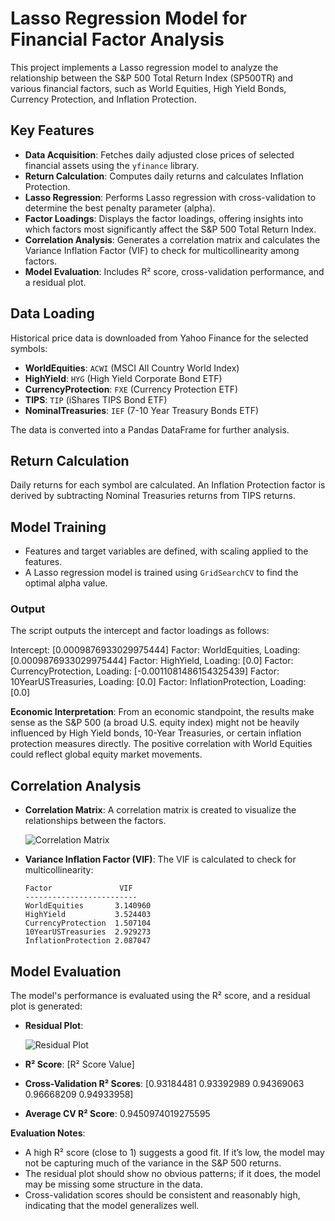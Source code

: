 # Lasso Regression Model for Financial Factor Analysis

This project implements a Lasso regression model to analyze the relationship between the S&P 500 Total Return Index (SP500TR) and various financial factors, such as World Equities, High Yield Bonds, Currency Protection, and Inflation Protection.

## Key Features

- **Data Acquisition**: Fetches daily adjusted close prices of selected financial assets using the `yfinance` library.
- **Return Calculation**: Computes daily returns and calculates Inflation Protection.
- **Lasso Regression**: Performs Lasso regression with cross-validation to determine the best penalty parameter (alpha).
- **Factor Loadings**: Displays the factor loadings, offering insights into which factors most significantly affect the S&P 500 Total Return Index.
- **Correlation Analysis**: Generates a correlation matrix and calculates the Variance Inflation Factor (VIF) to check for multicollinearity among factors.
- **Model Evaluation**: Includes R² score, cross-validation performance, and a residual plot.

## Data Loading

Historical price data is downloaded from Yahoo Finance for the selected symbols:

- **WorldEquities**: `ACWI` (MSCI All Country World Index)
- **HighYield**: `HYG` (High Yield Corporate Bond ETF)
- **CurrencyProtection**: `FXE` (Currency Protection ETF)
- **TIPS**: `TIP` (iShares TIPS Bond ETF)
- **NominalTreasuries**: `IEF` (7-10 Year Treasury Bonds ETF)

The data is converted into a Pandas DataFrame for further analysis.

## Return Calculation

Daily returns for each symbol are calculated. An Inflation Protection factor is derived by subtracting Nominal Treasuries returns from TIPS returns.

## Model Training

- Features and target variables are defined, with scaling applied to the features.
- A Lasso regression model is trained using `GridSearchCV` to find the optimal alpha value.

### Output

The script outputs the intercept and factor loadings as follows:

Intercept: [0.0009876933029975444]
Factor: WorldEquities, Loading: [0.0009876933029975444]
Factor: HighYield, Loading: [0.0]
Factor: CurrencyProtection, Loading: [-0.0011081486154325439]
Factor: 10YearUSTreasuries, Loading: [0.0]
Factor: InflationProtection, Loading: [0.0]


**Economic Interpretation**: From an economic standpoint, the results make sense as the S&P 500 (a broad U.S. equity index) might not be heavily influenced by High Yield bonds, 10-Year Treasuries, or certain inflation protection measures directly. The positive correlation with World Equities could reflect global equity market movements.

## Correlation Analysis

- **Correlation Matrix**: A correlation matrix is created to visualize the relationships between the factors.

    ![Correlation Matrix](path_to_correlation_matrix_image.png)

- **Variance Inflation Factor (VIF)**: The VIF is calculated to check for multicollinearity:

    ```
    Factor               VIF
    -------------------------
    WorldEquities       3.140960
    HighYield           3.524403
    CurrencyProtection  1.507104
    10YearUSTreasuries  2.929273
    InflationProtection 2.087047
    ```

## Model Evaluation

The model's performance is evaluated using the R² score, and a residual plot is generated:

- **Residual Plot**:

    ![Residual Plot](path_to_residual_plot.png)

- **R² Score**: [R² Score Value]

- **Cross-Validation R² Scores**: [0.93184481 0.93392989 0.94369063 0.96668209 0.94933958]
- **Average CV R² Score**: 0.9450974019275595

**Evaluation Notes**:
- A high R² score (close to 1) suggests a good fit. If it’s low, the model may not be capturing much of the variance in the S&P 500 returns.
- The residual plot should show no obvious patterns; if it does, the model may be missing some structure in the data.
- Cross-validation scores should be consistent and reasonably high, indicating that the model generalizes well.
